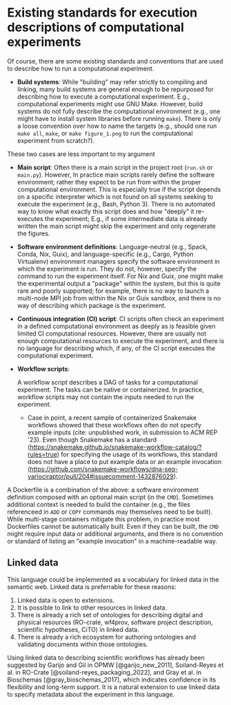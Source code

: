 # Existing standards for execution descriptions of computational experiments

Of course, there are some existing standards and conventions that are used to describe how to run a computational experiment.

- **Build systems**:
  While "building" may refer strictly to compiling and linking, many build systems are general enough to be repurposed for describing how to execute a computational experiment.
  E.g., computational experiments might use GNU Make.
  However, build systems do not fully describe the computational environment (e.g., one might have to install system libraries before running `make`).
  There is only a loose convention over how to name the targets (e.g., should one run `make all`, `make`, or `make figure_1.png` to run the computational experiment from scratch?).
  <!-- TODO: There are a lot of e.g.s-->

These two cases are less important to my argument
- **Main script**:
  Often there is a main script in the project root (`run.sh` or `main.py`).
  However, In practice main scripts rarely define the software environment; rather they expect to be run from within the proper computational environment.
  This is especially true if the script depends on a specific interpreter which is not found on all systems seeking to execute the experiment (e.g., Bash, Python 3).
  There is no automated way to know what exactly this script does and how "deeply" it re-executes the experiment; E.g., if some intermediate data is already written the main script might skip the experiment and only regenerate the figures.

- **Software environment definitions**:
  Language-neutral (e.g., Spack, Conda, Nix, Guix), and language-specific (e.g., Cargo, Python Virtualenv) environment managers specify the software environment in which the experiment is run.
  They do not, however, specify the command to run the experiment itself.
  For Nix and Guix, one might make the experimental output a "package" within the system, but this is quite rare and poorly supported; for example, there is no way to launch a multi-node MPI job from within the Nix or Guix sandbox, and there is no way of describing which package is the experiment.

- **Continuous integration (CI) script**:
  CI scripts often check an experiment in a defined computational environment as deeply as is feasible given limited CI computational resources.
  However, there are usually not enough computational resources to execute the experiment, and there is no language for describing which, if any, of the CI script executes the computational experiment.

- **Workflow scripts**:
  <!-- TODO: define a DAG -->
  A workflow script describes a DAG of tasks for a computational experiment.
  The tasks can be native or containerized.
  In practice, workflow scripts may not contain the inputs needed to run the experiment.
    - Case in point, a recent sample of containerized Snakemake workflows showed that these workflows often do not specify example inputs (cite: unpublished work, in submission to ACM REP '23).
     Even though Snakemake has a standard (<https://snakemake.github.io/snakemake-workflow-catalog/?rules=true>) for specifying the usage of its workflows, this standard does not have a place to put example data or an example invocation (<https://github.com/snakemake-workflows/dna-seq-varlociraptor/pull/204#issuecomment-1432876029>).

A Dockerfile is a combination of the above: a software environment definition composed with an optional main script (in the `CMD`).
Sometimes additional context is needed to build the container (e.g., the files referenceed in `ADD` or `COPY` commands may themselves need to be built).
While multi-stage containers mitigate this problem, in practice <!-- Cite Henkel --> most Dockerfiles cannot be automatically built.
Even if they can be built, the `CMD` might require input data or additional arguments, and there is no convention or standard of listing an "example invocation" in a machine-readable way.

## Linked data

This language could be implemented as a vocabulary for linked data in the semantic web.
Linked data is preferrable for these reasons:

1. Linked data is open to extensions.
2. It is possible to link to other resources in linked data.
3. There is already a rich set of ontologies for describing digital and physical resources (RO-crate, wf4prov, software project description, scientific hypotheses, CiTO) in linked data.
4. There is already a rich ecosystem for authoring ontologies and validating documents within those ontologies.

Using linked data to describing scientific workflows has already been suggested by Garijo and Gil in OPMW [@garijo_new_2011], Soiland-Reyes et al. in RO-Crate [@soiland-reyes_packaging_2022], and Gray et al. in Bioschemas [@gray_bioschemas_2017], which indicates confidence in its flexibility and long-term support.
It is a natural extension to use linked data to specify metadata about the experiment in this language.
